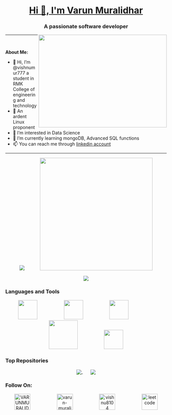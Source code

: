 [<h1 align="center">Hi 👋, I'm Varun Muralidhar</h1>](https://vishnumur777.github.io/varun-landing-page/)
<h3 align="center">A passionate software developer</h3>
<img align="right" src="https://pbs.twimg.com/media/FxgW8yDaMAA4dim?format=jpg&name=large" width="400vh" height="290vh">

------------

<br>

**About Me:**
- 👋 Hi, I’m @vishnumur777 a student in RMK College of engineering and technology
- 🐧 An ardent Linux proponent
- 👀 I’m interested in Data Science
- 🌱 I’m currently learning mongoDB, Advanced SQL functions
- 📫 You can reach me through [linkedin account](https://www.linkedin.com/in/varun-muralidhar-53187b215/)

--------------


<p align="center">
<a href="https://vishnumur777.github.io/varun-landing-page/" target="_blank" ><img src="https://github-readme-stats.vercel.app/api?username=vishnumur777&include_all_commits=true&theme=highcontrast" ></a> &nbsp;&nbsp;&nbsp;&nbsp;&nbsp;&nbsp;&nbsp;&nbsp;&nbsp;&nbsp;
   <img src="https://github-readme-stats.vercel.app/api/top-langs/?username=vishnumur777&layout=compact&theme=highcontrast" width=352vh>
</p>

<div align="center">
<a><img src="https://github-readme-streak-stats.herokuapp.com/?user=vishnumur777&theme=highcontrast"></a>
</div>

### Languages and Tools

<p align="center">
  <img src="https://bashlogo.com/img/symbol/png/monochrome_light.png" width="60vh">&nbsp;&nbsp;&nbsp;&nbsp;&nbsp;&nbsp;&nbsp;&nbsp;&nbsp;&nbsp;&nbsp;&nbsp;&nbsp;&nbsp;&nbsp;&nbsp;&nbsp;&nbsp;&nbsp;&nbsp;
  <img src="https://upload.wikimedia.org/wikipedia/commons/thumb/c/c3/Python-logo-notext.svg/1869px-Python-logo-notext.svg.png" width="60vh">&nbsp;&nbsp;&nbsp;&nbsp;&nbsp;&nbsp;&nbsp;&nbsp;&nbsp;&nbsp;&nbsp;&nbsp;&nbsp;&nbsp;&nbsp;&nbsp;&nbsp;&nbsp;&nbsp;&nbsp;
  <img src="https://git-scm.com/images/logos/downloads/Git-Icon-1788C.png" width="60vh">&nbsp;&nbsp;&nbsp;&nbsp;&nbsp;&nbsp;&nbsp;&nbsp;&nbsp;&nbsp;&nbsp;&nbsp;&nbsp;&nbsp;&nbsp;&nbsp;&nbsp;&nbsp;&nbsp;&nbsp;
  <img src="https://cdn.freebiesupply.com/logos/thumbs/2x/java-4-logo.png" width="90vh">&nbsp;&nbsp;&nbsp;&nbsp;&nbsp;&nbsp;&nbsp;&nbsp;&nbsp;&nbsp;&nbsp;&nbsp;&nbsp;&nbsp;&nbsp;&nbsp;&nbsp;&nbsp;&nbsp;&nbsp;
  <img src="https://www.docker.com/wp-content/uploads/2022/03/Moby-logo.png" width="60vh">
</p>

### Top Repositories

<p align="center">
<a href="https://github.com/vishnumur777/railwiredashboard">
  <img align="center" src="https://github-readme-stats.vercel.app/api/pin/?username=vishnumur777&repo=railwiredashboard&theme=highcontrast" />
</a>&nbsp;&nbsp;&nbsp;&nbsp;&nbsp;
<a href="https://github.com/vishnumur777/batinfo">
  <img align="center" src="https://github-readme-stats.vercel.app/api/pin/?username=vishnumur777&repo=batinfo&theme=highcontrast" />
</a>
</p>

<h3 align="left">Follow On: </h3>
<p align="center">
<a href="https://twitter.com/VARUNMURALIDHA7" target="blank"><img align="center" src="https://raw.githubusercontent.com/rahuldkjain/github-profile-readme-generator/master/src/images/icons/Social/twitter.svg" alt="VARUNMURALIDHA7" width="50vh" /></a>&nbsp;&nbsp;&nbsp;&nbsp;&nbsp;&nbsp;&nbsp;&nbsp;&nbsp;&nbsp;&nbsp;&nbsp;&nbsp;&nbsp;&nbsp;&nbsp;&nbsp;&nbsp;&nbsp;&nbsp;
<a href="https://www.linkedin.com/in/varun-muralidhar-53187b215/" target="blank"><img align="center" src="https://raw.githubusercontent.com/rahuldkjain/github-profile-readme-generator/master/src/images/icons/Social/linked-in-alt.svg" alt="varun-muralidhar" width="50vh" /></a>&nbsp;&nbsp;&nbsp;&nbsp;&nbsp;&nbsp;&nbsp;&nbsp;&nbsp;&nbsp;&nbsp;&nbsp;&nbsp;&nbsp;&nbsp;&nbsp;&nbsp;&nbsp;&nbsp;&nbsp;
<a href="https://www.instagram.com/vishnu_8104/" target="blank"><img align="center" src="https://raw.githubusercontent.com/rahuldkjain/github-profile-readme-generator/master/src/images/icons/Social/instagram.svg" alt="vishnu8104" width="50vh" /></a>&nbsp;&nbsp;&nbsp;&nbsp;&nbsp;&nbsp;&nbsp;&nbsp;&nbsp;&nbsp;&nbsp;&nbsp;&nbsp;&nbsp;&nbsp;&nbsp;&nbsp;&nbsp;&nbsp;&nbsp;
<a href="https://leetcode.com/varunushamurali/" target="blank"><img align="center" src="https://raw.githubusercontent.com/rahuldkjain/github-profile-readme-generator/master/src/images/icons/Social/leet-code.svg" alt="leetcode" width="50vh" /></a>
</p>


